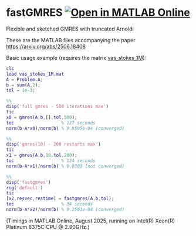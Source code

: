 # fastGMRES [![Open in MATLAB Online](https://www.mathworks.com/images/responsive/global/open-in-matlab-online.svg)](https://matlab.mathworks.com/open/github/v1?repo=nla-group/fastgmres)

Flexible and sketched GMRES with truncated Arnoldi 

These are the MATLAB files accompanying the paper https://arxiv.org/abs/2506.18408

Basic usage example (requires the matrix [vas_stokes_1M](https://sparse.tamu.edu/VLSI/vas_stokes_1M)):

```Matlab
clc
load vas_stokes_1M.mat
A = Problem.A;
b = sum(A,2);
tol = 1e-3;

%%
disp('full gmres - 500 iterations max')
tic
x0 = gmres(A,b,[],tol,500);
toc                  % 127 seconds
norm(b-A*x0)/norm(b) % 9.9505e-04 (converged)

%%
disp('gmres(10) - 200 restarts max')
tic
x1 = gmres(A,b,10,tol,200);
toc                  % 124 seconds
norm(b-A*x1)/norm(b) % 0.0303 (not converged)

%%
disp('fastgmres')
rng('default')
tic
[x2,resvec,restime] = fastgmres(A,b,tol);
toc                  % 34 seconds
norm(b-A*x2)/norm(b) % 9.2501e-04 (converged)
```

(Timings in MATLAB Online, August 2025, running on Intel(R) Xeon(R) Platinum 8375C CPU @ 2.90GHz.)
